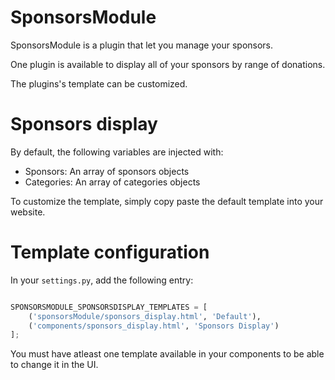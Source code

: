 # SponsorsModule

SponsorsModule is a plugin that let you manage your sponsors.

One plugin is available to display all of your sponsors by range of donations.

The plugins's template can be customized.

# Sponsors display

By default, the following variables are injected with:

- Sponsors: An array of sponsors objects
- Categories: An array of categories objects

To customize the template, simply copy paste the default template into your website.

# Template configuration

In your `settings.py`, add the following entry:

```python

SPONSORSMODULE_SPONSORSDISPLAY_TEMPLATES = [
    ('sponsorsModule/sponsors_display.html', 'Default'),
    ('components/sponsors_display.html', 'Sponsors Display')
];

```

You must have atleast one template available in your components to be able to change it in the UI.